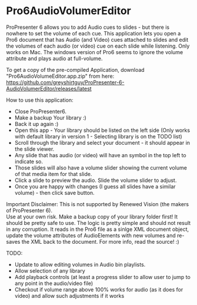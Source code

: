 # Pro6AudioVolumerEditor

ProPresenter 6 allows you to add Audio cues to slides - but there is nowhere to set the volume of each cue.
This application lets you open a Pro6 document that has Audio (and Video) cues attached to slides and edit the volumes
of each audio (or video) cue on each slide while listening.  Only works on Mac.
The windows version of Pro6 seems to ignore the volume attribute and plays audio at full-volume.

To get a copy of the pre-compiled Application, download "Pro6AudioVolumeEditor.app.zip" from here:
https://github.com/greyshirtguy/ProPresenter-6-AudioVolumerEditor/releases/latest

How to use this application:
* Close ProPresenter6.
* Make a backup Your library :)
* Back it up again :)
* Open this app - Your library should be listed on the left side 
(Only works with default library in version 1 - Selecting library is on the TODO list)
* Scroll through the library and select your document - it should appear in the slide viewer.
* Any slide that has audio (or video) will have an symbol in the top left to indicate so.
* Those slides will also have a volume slider showing the current volume of that media item for that slide.
* Click a slide to preview the audio.  Slide the volume slider to adjust.
* Once you are happy with changes (I guess all slides have a similar volume) - then click save button.

Important Disclaimer:
This is not supported by Renewed Vision (the makers of ProPresenter 6).  
Use at your own risk. Make a backup copy of your library folder first!
It should be pretty safe to use.
The logic is pretty simple and should not result in any corruption.
It reads in the Pro6 file as a sinlge XML document object, update the volume attributes of AudioElements with new volumes
and re-saves the XML back to the document.
For more info, read the source! :)

TODO:

- Update to allow editing volumes in Audio bin playlists.
- Allow selection of any library
- Add playback controls (at least a progress slider to allow user to jump to any point in the audio/video file)
- Checkout if volume range above 100% works for audio (as it does for video) and allow such adjustments if it works
